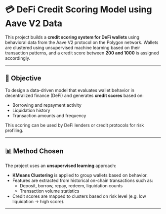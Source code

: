 
# 💳 DeFi Credit Scoring Model using Aave V2 Data

This project builds a **credit scoring system for DeFi wallets** using behavioral data from the Aave V2 protocol on the Polygon network. Wallets are clustered using unsupervised machine learning based on their transaction patterns, and a credit score between **200 and 1000** is assigned accordingly.

---

## 📌 Objective

To design a data-driven model that evaluates wallet behavior in decentralized finance (DeFi) and generates **credit scores** based on:
- Borrowing and repayment activity
- Liquidation history
- Transaction amounts and frequency

This scoring can be used by DeFi lenders or credit protocols for risk profiling.

---

## 📊 Method Chosen

The project uses an **unsupervised learning** approach:

- **KMeans Clustering** is applied to group wallets based on behavior.
- Features are extracted from historical on-chain transactions such as:
  - Deposit, borrow, repay, redeem, liquidation counts
  - Transaction volume statistics
- Credit scores are mapped to clusters based on risk level (e.g. low liquidation → high score).

---

## 🏗️ Architecture

```
Raw JSON Data (Aave V2) → Pandas DataFrame
        ↓
Feature Engineering (Grouped by Wallet)
        ↓
Standard Scaling → PCA (Dimensionality Reduction)
        ↓
KMeans Clustering (k=5)
        ↓
Cluster-to-Score Mapping (Based on Liquidation Rate)
        ↓
Credit Scores per Wallet
```

### 🔧 Tools & Libraries Used
- `Pandas`, `NumPy` – data manipulation
- `Scikit-learn` – clustering, scaling, PCA
- `Matplotlib`, `Seaborn` – visualizations

---

## 🔄 Processing Flow

1. **Data Ingestion**  
   Read a JSON file containing ~100K Aave V2 transaction records. Each row represents a DeFi transaction.

2. **Feature Engineering**  
   Group transactions by wallet address and compute:
   - Total transactions
   - Count of each action type (deposit, borrow, repay, etc.)
   - Total/average/std of amounts

3. **Data Scaling & Reduction**  
   - StandardScaler is used to normalize features.
   - PCA reduces dimensionality for better clustering.

4. **Clustering (KMeans)**  
   - Wallets are clustered into 5 groups based on behavior.
   - Each cluster represents a credit risk profile.

5. **Credit Score Assignment**  
   - Clusters with fewer liquidations are considered safer.
   - Scores are assigned: `200 (high risk)` → `1000 (low risk)`

6. **Outputs Generated**
   - `wallet_credit_scores.csv` – Credit score for each wallet
   - `wallet_cluster_stats.csv` – Full metrics + cluster label
   - `score_distribution.png` – Histogram of credit scores

---

## 📁 Folder Structure

```
internship_assignment/
│
├── data/                     # Folder containing input data (e.g., data.json)
│   └── (not uploaded due to size limits)
│
├── outputs/                  # Final outputs like CSVs and plots
│   ├── wallet_credit_scores.csv
│   ├── wallet_cluster_stats.csv
│   └── score_distribution.png
│
├── DeFi_credit_scoring.ipynb # Jupyter notebook containing full analysis
├── analysis.md               # Markdown summary of your analysis steps
|__ readme.md                 # Project overview, architecture, and method
                    # This file
```

---

## 📌 Notes for Reviewers

> **Dataset is not included** due to size and confidentiality constraints (provided by the interviewer).  
> The code is complete and can be tested with any similar Aave V2 data containing user actions.

---

## 👨‍💻 Author

**Sarthak Maddi**  
Passionate about solving real-world problems using data science and machine learning.
